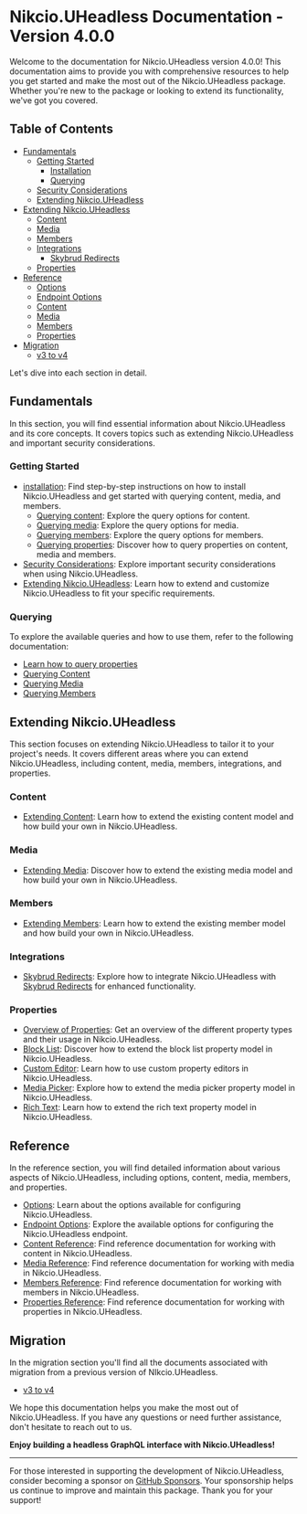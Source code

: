# Nikcio.UHeadless Documentation - Version 4.0.0

Welcome to the documentation for Nikcio.UHeadless version 4.0.0! This documentation aims to provide you with comprehensive resources to help you get started and make the most out of the Nikcio.UHeadless package. Whether you're new to the package or looking to extend its functionality, we've got you covered.

## Table of Contents

- [Fundamentals](#fundamentals)
  - [Getting Started](#getting-started)
    - [Installation](#installation)
    - [Querying](#querying)
  - [Security Considerations](#security-considerations)
  - [Extending Nikcio.UHeadless](#extending-nikciouheadless)
- [Extending Nikcio.UHeadless](#extending-nikciouheadless)
  - [Content](#content)
  - [Media](#media)
  - [Members](#members)
  - [Integrations](#integrations)
    - [Skybrud Redirects](#skybrud-redirects)
  - [Properties](#properties)
- [Reference](#reference)
  - [Options](#options)
  - [Endpoint Options](#endpoint-options)
  - [Content](#content-reference)
  - [Media](#media-reference)
  - [Members](#members-reference)
  - [Properties](#properties-reference)
- [Migration](#migration)
  - [v3 to v4](#v3-to-v4)

Let's dive into each section in detail.

## Fundamentals

In this section, you will find essential information about Nikcio.UHeadless and its core concepts. It covers topics such as extending Nikcio.UHeadless and important security considerations.

### Getting Started
- [installation](fundamentals/getting-started/installation.md): Find step-by-step instructions on how to install Nikcio.UHeadless and get started with querying content, media, and members.
  - [Querying content](fundamentals/getting-started/querying/content.md): Explore the query options for content.
  - [Querying media](fundamentals/getting-started/querying/media.md): Explore the query options for media.
  - [Querying members](fundamentals/getting-started/querying/members.md): Explore the query options for members.
  - [Querying properties](fundamentals/getting-started/querying/content.md): Discover how to query properties on content, media and members.
- [Security Considerations](fundamentals/security.md): Explore important security considerations when using Nikcio.UHeadless.
- [Extending Nikcio.UHeadless](fundamentals/extend-uheadless.md): Learn how to extend and customize Nikcio.UHeadless to fit your specific requirements.

### Querying

To explore the available queries and how to use them, refer to the following documentation:

- [Learn how to query properties](querying/properties.md)
- [Querying Content](querying/content.md)
- [Querying Media](querying/media.md)
- [Querying Members](querying/members.md)

## Extending Nikcio.UHeadless

This section focuses on extending Nikcio.UHeadless to tailor it to your project's needs. It covers different areas where you can extend Nikcio.UHeadless, including content, media, members, integrations, and properties.

### Content

- [Extending Content](extending/content.md): Learn how to extend the existing content model and how build your own in Nikcio.UHeadless.

### Media

- [Extending Media](extending/media.md): Discover how to extend the existing media model and how build your own in Nikcio.UHeadless.

### Members

- [Extending Members](extending/member.md): Learn how to extend the existing member model and how build your own in Nikcio.UHeadless.

### Integrations

- [Skybrud Redirects](extending/integrations/redirects/skybrud-redirects.md): Explore how to integrate Nikcio.UHeadless with [Skybrud Redirects](https://marketplace.umbraco.com/package/skybrud.umbraco.redirects) for enhanced functionality.

### Properties

- [Overview of Properties](extending/properties/overview.md): Get an overview of the different property types and their usage in Nikcio.UHeadless.
- [Block List](extending/properties/block-list.md): Discover how to extend the block list property model in Nikcio.UHeadless.
- [Custom Editor](extending/properties/custom-editor.md): Learn how to use custom property editors in Nikcio.UHeadless.
- [Media Picker](extending/properties/media-picker.md): Explore how to extend the media picker property model in Nikcio.UHeadless.
- [Rich Text](extending/properties/rich-text.md): Learn how to extend the rich text property model in Nikcio.UHeadless.

## Reference

In the reference section, you will find detailed information about various aspects of Nikcio.UHeadless, including options, content, media, members, and properties.

- [Options](reference/options.md): Learn about the options available for configuring Nikcio.UHeadless.
- [Endpoint Options](reference/endpoint-options.md): Explore the available options for configuring the Nikcio.UHeadless endpoint.
- [Content Reference](reference/content/README.md): Find reference documentation for working with content in Nikcio.UHeadless.
- [Media Reference](reference/media/README.md): Find reference documentation for working with media in Nikcio.UHeadless.
- [Members Reference](reference/members/README.md): Find reference documentation for working with members in Nikcio.UHeadless.
- [Properties Reference](reference/properties/README.md): Find reference documentation for working with properties in Nikcio.UHeadless.


## Migration

In the migration section you'll find all the documents associated with migration from a previous version of NIkcio.UHeadless.

- [v3 to v4](migration/v3-to-v4.md)

We hope this documentation helps you make the most out of Nikcio.UHeadless. If you have any questions or need further assistance, don't hesitate to reach out to us.

**Enjoy building a headless GraphQL interface with Nikcio.UHeadless!**

---

For those interested in supporting the development of Nikcio.UHeadless, consider becoming a sponsor on [GitHub Sponsors](https://github.com/sponsors/nikcio/). Your sponsorship helps us continue to improve and maintain this package. Thank you for your support!